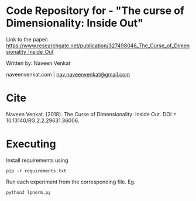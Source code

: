 # Code Repository for - "The curse of Dimensionality: Inside Out"

Link to the paper: https://www.researchgate.net/publication/327498046_The_Curse_of_Dimensionality_Inside_Out

Written by: Naveen Venkat

naveenvenkat.com | nav.naveenvenkat@gmail.com

# Cite
Naveen Venkat. (2018). The Curse of Dimensionality: Inside Out. DOI = 10.13140/RG.2.2.29631.36006.

# Executing
Install requirements using 

    pip -r requirements.txt

Run each experiment from the corresponding file. Eg.

    python3 lpnorm.py
